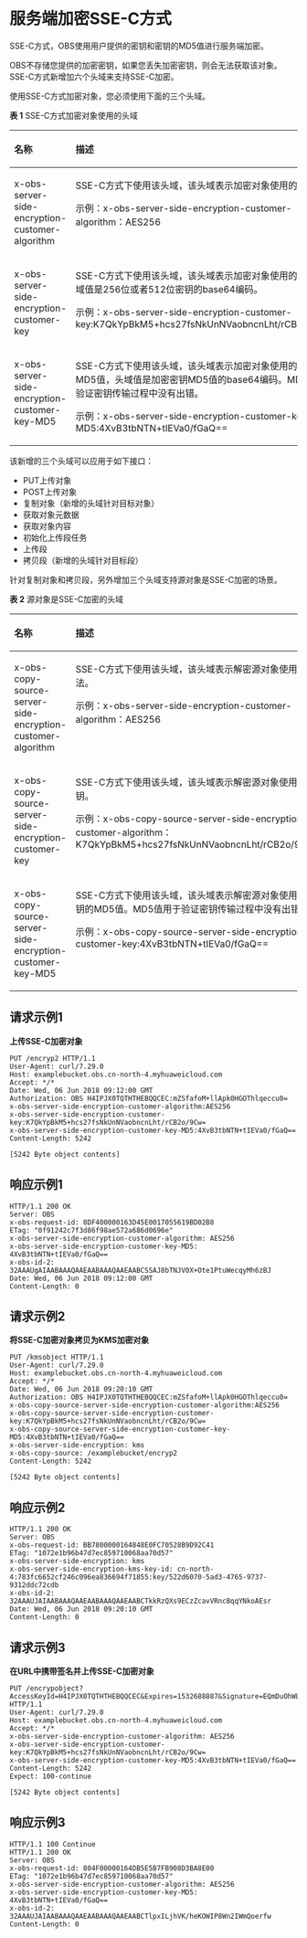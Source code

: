 # 服务端加密SSE-C方式<a name="obs_04_0107"></a>

SSE-C方式，OBS使用用户提供的密钥和密钥的MD5值进行服务端加密。

OBS不存储您提供的加密密钥，如果您丢失加密密钥，则会无法获取该对象。SSE-C方式新增加六个头域来支持SSE-C加密。

使用SSE-C方式加密对象，您必须使用下面的三个头域。

**表 1**  SSE-C方式加密对象使用的头域

<a name="table101231237144214"></a>
<table><thead align="left"><tr id="row0125153764211"><th class="cellrowborder" valign="top" width="50%" id="mcps1.2.3.1.1"><p id="p171250379427"><a name="p171250379427"></a><a name="p171250379427"></a>名称</p>
</th>
<th class="cellrowborder" valign="top" width="50%" id="mcps1.2.3.1.2"><p id="p5125193718420"><a name="p5125193718420"></a><a name="p5125193718420"></a>描述</p>
</th>
</tr>
</thead>
<tbody><tr id="row1412573764215"><td class="cellrowborder" valign="top" width="50%" headers="mcps1.2.3.1.1 "><p id="p18431172634319"><a name="p18431172634319"></a><a name="p18431172634319"></a>x-obs-server-side-encryption-customer-algorithm</p>
</td>
<td class="cellrowborder" valign="top" width="50%" headers="mcps1.2.3.1.2 "><p id="p1843282614431"><a name="p1843282614431"></a><a name="p1843282614431"></a>SSE-C方式下使用该头域，该头域表示加密对象使用的算法。</p>
<p id="p1143292694311"><a name="p1143292694311"></a><a name="p1143292694311"></a>示例：x-obs-server-side-encryption-customer-algorithm：AES256</p>
</td>
</tr>
<tr id="row1112515375428"><td class="cellrowborder" valign="top" width="50%" headers="mcps1.2.3.1.1 "><p id="p143416261434"><a name="p143416261434"></a><a name="p143416261434"></a>x-obs-server-side-encryption-customer-key</p>
</td>
<td class="cellrowborder" valign="top" width="50%" headers="mcps1.2.3.1.2 "><p id="p104351326134318"><a name="p104351326134318"></a><a name="p104351326134318"></a>SSE-C方式下使用该头域，该头域表示加密对象使用的密钥，头域值是256位或者512位密钥的base64编码。</p>
<p id="p16437132617435"><a name="p16437132617435"></a><a name="p16437132617435"></a>示例：x-obs-server-side-encryption-customer-key:K7QkYpBkM5+hcs27fsNkUnNVaobncnLht/rCB2o/9Cw=</p>
</td>
</tr>
<tr id="row151254372427"><td class="cellrowborder" valign="top" width="50%" headers="mcps1.2.3.1.1 "><p id="p1944018267432"><a name="p1944018267432"></a><a name="p1944018267432"></a>x-obs-server-side-encryption-customer-key-MD5</p>
</td>
<td class="cellrowborder" valign="top" width="50%" headers="mcps1.2.3.1.2 "><p id="p144252654312"><a name="p144252654312"></a><a name="p144252654312"></a>SSE-C方式下使用该头域，该头域表示加密对象使用的密钥的MD5值，头域值是加密密钥MD5值的base64编码。MD5值用于验证密钥传输过程中没有出错。</p>
<p id="p10442192613436"><a name="p10442192613436"></a><a name="p10442192613436"></a>示例：x-obs-server-side-encryption-customer-key-MD5:4XvB3tbNTN+tIEVa0/fGaQ==</p>
</td>
</tr>
</tbody>
</table>

该新增的三个头域可以应用于如下接口：

-   PUT上传对象
-   POST上传对象
-   复制对象（新增的头域针对目标对象）
-   获取对象元数据
-   获取对象内容
-   初始化上传段任务
-   上传段
-   拷贝段（新增的头域针对目标段）

针对复制对象和拷贝段，另外增加三个头域支持源对象是SSE-C加密的场景。

**表 2**  源对象是SSE-C加密的头域

<a name="table2106157194518"></a>
<table><thead align="left"><tr id="row8106195715458"><th class="cellrowborder" valign="top" width="50%" id="mcps1.2.3.1.1"><p id="p20106155754514"><a name="p20106155754514"></a><a name="p20106155754514"></a>名称</p>
</th>
<th class="cellrowborder" valign="top" width="50%" id="mcps1.2.3.1.2"><p id="p8106135734511"><a name="p8106135734511"></a><a name="p8106135734511"></a>描述</p>
</th>
</tr>
</thead>
<tbody><tr id="row1910720576459"><td class="cellrowborder" valign="top" width="50%" headers="mcps1.2.3.1.1 "><p id="p1569686"><a name="p1569686"></a><a name="p1569686"></a>x-obs-copy-source-server-side-encryption-customer-algorithm</p>
</td>
<td class="cellrowborder" valign="top" width="50%" headers="mcps1.2.3.1.2 "><p id="p60035769"><a name="p60035769"></a><a name="p60035769"></a>SSE-C方式下使用该头域，该头域表示解密源对象使用的算法。</p>
<p id="p3451011"><a name="p3451011"></a><a name="p3451011"></a>示例：x-obs-server-side-encryption-customer-algorithm：AES256</p>
</td>
</tr>
<tr id="row510705704518"><td class="cellrowborder" valign="top" width="50%" headers="mcps1.2.3.1.1 "><p id="p32759143"><a name="p32759143"></a><a name="p32759143"></a>x-obs-copy-source-server-side-encryption-customer-key</p>
</td>
<td class="cellrowborder" valign="top" width="50%" headers="mcps1.2.3.1.2 "><p id="p36244931"><a name="p36244931"></a><a name="p36244931"></a>SSE-C方式下使用该头域，该头域表示解密源对象使用的密钥。</p>
<p id="p57768927"><a name="p57768927"></a><a name="p57768927"></a>示例：x-obs-copy-source-server-side-encryption-customer-algorithm：K7QkYpBkM5+hcs27fsNkUnNVaobncnLht/rCB2o/9Cw=</p>
</td>
</tr>
<tr id="row16107185794515"><td class="cellrowborder" valign="top" width="50%" headers="mcps1.2.3.1.1 "><p id="p36290124"><a name="p36290124"></a><a name="p36290124"></a>x-obs-copy-source-server-side-encryption-customer-key-MD5</p>
</td>
<td class="cellrowborder" valign="top" width="50%" headers="mcps1.2.3.1.2 "><p id="p53818954"><a name="p53818954"></a><a name="p53818954"></a>SSE-C方式下使用该头域，该头域表示解密源对象使用的密钥的MD5值。MD5值用于验证密钥传输过程中没有出错。</p>
<p id="p14608539"><a name="p14608539"></a><a name="p14608539"></a>示例：x-obs-copy-source-server-side-encryption-customer-key:4XvB3tbNTN+tIEVa0/fGaQ==</p>
</td>
</tr>
</tbody>
</table>

## 请求示例1<a name="section151461344181918"></a>

**上传SSE-C加密对象**

```
PUT /encryp2 HTTP/1.1
User-Agent: curl/7.29.0
Host: examplebucket.obs.cn-north-4.myhuaweicloud.com
Accept: */*
Date: Wed, 06 Jun 2018 09:12:00 GMT
Authorization: OBS H4IPJX0TQTHTHEBQQCEC:mZSfafoM+llApk0HGOThlqeccu0=
x-obs-server-side-encryption-customer-algorithm:AES256
x-obs-server-side-encryption-customer-key:K7QkYpBkM5+hcs27fsNkUnNVaobncnLht/rCB2o/9Cw=
x-obs-server-side-encryption-customer-key-MD5:4XvB3tbNTN+tIEVa0/fGaQ==
Content-Length: 5242

[5242 Byte object contents]
```

## 响应示例1<a name="section039121783514"></a>

```
HTTP/1.1 200 OK
Server: OBS
x-obs-request-id: 8DF400000163D45E0017055619BD02B8
ETag: "0f91242c7f3d86f98ae572a686d0696e"
x-obs-server-side-encryption-customer-algorithm: AES256
x-obs-server-side-encryption-customer-key-MD5: 4XvB3tbNTN+tIEVa0/fGaQ==
x-obs-id-2: 32AAAUgAIAABAAAQAAEAABAAAQAAEAABCSSAJ8bTNJV0X+Ote1PtuWecqyMh6zBJ
Date: Wed, 06 Jun 2018 09:12:00 GMT
Content-Length: 0
```

## 请求示例2<a name="section3959940113518"></a>

**将SSE-C加密对象拷贝为KMS加密对象**

```
PUT /kmsobject HTTP/1.1
User-Agent: curl/7.29.0
Host: examplebucket.obs.cn-north-4.myhuaweicloud.com
Accept: */*
Date: Wed, 06 Jun 2018 09:20:10 GMT
Authorization: OBS H4IPJX0TQTHTHEBQQCEC:mZSfafoM+llApk0HGOThlqeccu0=
x-obs-copy-source-server-side-encryption-customer-algorithm:AES256
x-obs-copy-source-server-side-encryption-customer-key:K7QkYpBkM5+hcs27fsNkUnNVaobncnLht/rCB2o/9Cw=
x-obs-copy-source-server-side-encryption-customer-key-MD5:4XvB3tbNTN+tIEVa0/fGaQ==
x-obs-server-side-encryption: kms
x-obs-copy-source: /examplebucket/encryp2
Content-Length: 5242

[5242 Byte object contents]
```

## 响应示例2<a name="section1589193223912"></a>

```
HTTP/1.1 200 OK
Server: OBS
x-obs-request-id: BB7800000164848E0FC70528B9D92C41
ETag: "1072e1b96b47d7ec859710068aa70d57"
x-obs-server-side-encryption: kms
x-obs-server-side-encryption-kms-key-id: cn-north-4:783fc6652cf246c096ea836694f71855:key/522d6070-5ad3-4765-9737-9312ddc72cdb
x-obs-id-2: 32AAAUJAIAABAAAQAAEAABAAAQAAEAABCTkkRzQXs9ECzZcavVRncBqqYNkoAEsr
Date: Wed, 06 Jun 2018 09:20:10 GMT
Content-Length: 0
```

## 请求示例3<a name="section13241145493917"></a>

**在URL中携带签名并上传SSE-C加密对象**

```
PUT /encrypobject?AccessKeyId=H4IPJX0TQTHTHEBQQCEC&Expires=1532688887&Signature=EQmDuOhWLUrzrzRNZxwS72CXeXM%3D HTTP/1.1
User-Agent: curl/7.29.0
Host: examplebucket.obs.cn-north-4.myhuaweicloud.com
Accept: */*
x-obs-server-side-encryption-customer-algorithm: AES256
x-obs-server-side-encryption-customer-key:K7QkYpBkM5+hcs27fsNkUnNVaobncnLht/rCB2o/9Cw=
x-obs-server-side-encryption-customer-key-MD5:4XvB3tbNTN+tIEVa0/fGaQ==
Content-Length: 5242
Expect: 100-continue

[5242 Byte object contents]
```

## 响应示例3<a name="section1990581416405"></a>

```
HTTP/1.1 100 Continue
HTTP/1.1 200 OK
Server: OBS
x-obs-request-id: 804F00000164DB5E5B7FB908D3BA8E00
ETag: "1072e1b96b47d7ec859710068aa70d57"
x-obs-server-side-encryption-customer-algorithm: AES256
x-obs-server-side-encryption-customer-key-MD5: 4XvB3tbNTN+tIEVa0/fGaQ==
x-obs-id-2: 32AAAUJAIAABAAAQAAEAABAAAQAAEAABCTlpxILjhVK/heKOWIP8Wn2IWmQoerfw
Content-Length: 0
```

